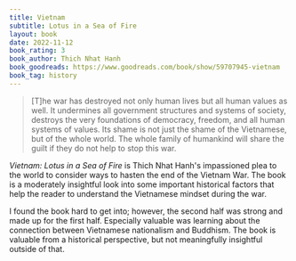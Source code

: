 ```yaml
---
title: Vietnam
subtitle: Lotus in a Sea of Fire
layout: book
date: 2022-11-12
book_rating: 3
book_author: Thich Nhat Hanh
book_goodreads: https://www.goodreads.com/book/show/59707945-vietnam
book_tag: history
---
```


> [T]he war has destroyed not only human lives but all human values as well. It undermines all government structures and systems of society, destroys the very foundations of democracy, freedom, and all human systems of values. Its shame is not just the shame of the Vietnamese, but of the whole world. The whole family of humankind will share the guilt if they do not help to stop this war.

_Vietnam: Lotus in a Sea of Fire_ is Thich Nhat Hanh's impassioned plea to the world to consider ways to hasten the end of the Vietnam War. The book is a moderately insightful look into some important historical factors that help the reader to understand the Vietnamese mindset during the war.

I found the book hard to get into; however, the second half was strong and made up for the first half. Especially valuable was learning about the connection between Vietnamese nationalism and Buddhism. The book is valuable from a historical perspective, but not meaningfully insightful outside of that.
